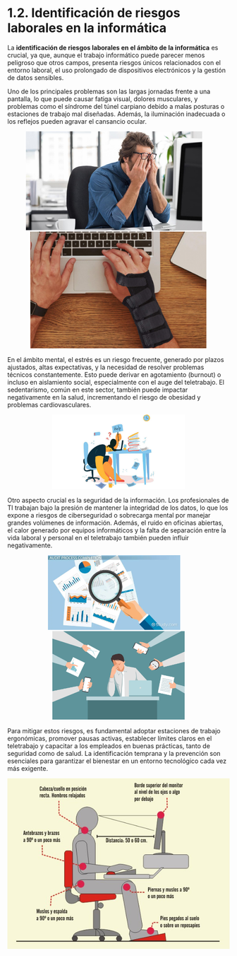 # 1.2. Identificación de riesgos laborales en la informática

La **identificación de riesgos laborales en el ámbito de la informática** es crucial, ya que, aunque el trabajo informático puede parecer menos peligroso que otros campos, presenta riesgos únicos 
relacionados con el entorno laboral, el uso prolongado de dispositivos electrónicos y la gestión de datos sensibles.

Uno de los principales problemas son las largas jornadas frente a una pantalla, lo que puede causar fatiga visual, dolores musculares, y problemas como el síndrome del túnel carpiano debido a
malas posturas o estaciones de trabajo mal diseñadas. Además, la iluminación inadecuada o los reflejos pueden agravar el cansancio ocular.

<p align="center">
  <img src="/img/fatiga.jpg" alt="Fatiga" style="width: 400px; height: auto; margin-right: 20px;" />
  <img src="/img/carpiano.png" alt="Carpiano" style="width: 400px; height: auto;" />
</p>

En el ámbito mental, el estrés es un riesgo frecuente, generado por plazos ajustados, altas expectativas, y la necesidad de resolver problemas técnicos constantemente. Esto puede derivar en agotamiento (burnout) o incluso en aislamiento social, especialmente con el auge del teletrabajo. El sedentarismo, común en este sector, también puede impactar negativamente en la salud, incrementando el riesgo de obesidad y problemas cardiovasculares.

<p align="center">
  <img src="/img/burnout.jpg" alt="Burnout" style="width: 300px; height: auto;" />
</p>

Otro aspecto crucial es la seguridad de la información. Los profesionales de TI trabajan bajo la presión de mantener la integridad de los datos, lo que los expone a riesgos de ciberseguridad o sobrecarga mental por manejar grandes volúmenes de información. Además, el ruido en oficinas abiertas, el calor generado por equipos informáticos y la falta de separación entre la vida laboral y personal en el teletrabajo también pueden influir negativamente.

<p align="center">
  <img src="/img/int.png" alt="Integridad" style="width: 300px; height: auto; margin-right: 20px;" />
  <img src="/img/carga.png" alt="Carga mental" style="width: 300px; height: auto;" />
</p>

Para mitigar estos riesgos, es fundamental adoptar estaciones de trabajo ergonómicas, promover pausas activas, establecer límites claros en el teletrabajo y capacitar a los empleados en buenas prácticas, tanto de seguridad como de salud. La identificación temprana y la prevención son esenciales para garantizar el bienestar en un entorno tecnológico cada vez más exigente.

<p align="center">
  <img src="/img/ergonomia.jpg" alt="Ergonomia" style="width: 60%px; height: auto;" />
</p>
